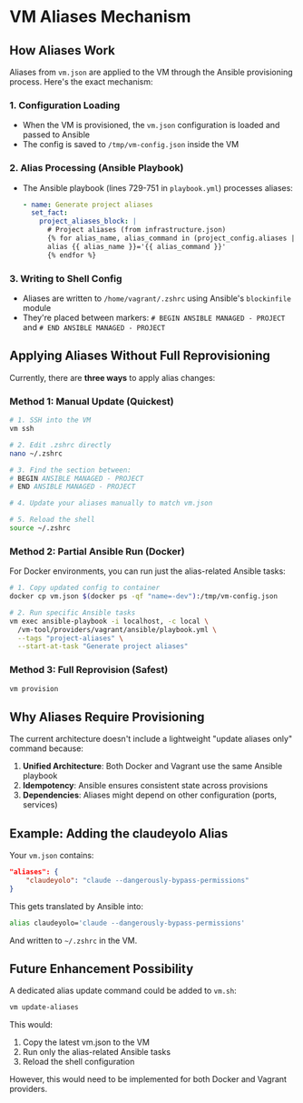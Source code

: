 # VM Aliases Mechanism

## How Aliases Work

Aliases from `vm.json` are applied to the VM through the Ansible provisioning process. Here's the exact mechanism:

### 1. Configuration Loading
- When the VM is provisioned, the `vm.json` configuration is loaded and passed to Ansible
- The config is saved to `/tmp/vm-config.json` inside the VM

### 2. Alias Processing (Ansible Playbook)
- The Ansible playbook (lines 729-751 in `playbook.yml`) processes aliases:
  ```yaml
  - name: Generate project aliases
    set_fact:
      project_aliases_block: |
        # Project aliases (from infrastructure.json)
        {% for alias_name, alias_command in (project_config.aliases | default({})).items() %}
        alias {{ alias_name }}='{{ alias_command }}'
        {% endfor %}
  ```

### 3. Writing to Shell Config
- Aliases are written to `/home/vagrant/.zshrc` using Ansible's `blockinfile` module
- They're placed between markers: `# BEGIN ANSIBLE MANAGED - PROJECT` and `# END ANSIBLE MANAGED - PROJECT`

## Applying Aliases Without Full Reprovisioning

Currently, there are **three ways** to apply alias changes:

### Method 1: Manual Update (Quickest)
```bash
# 1. SSH into the VM
vm ssh

# 2. Edit .zshrc directly
nano ~/.zshrc

# 3. Find the section between:
# BEGIN ANSIBLE MANAGED - PROJECT
# END ANSIBLE MANAGED - PROJECT

# 4. Update your aliases manually to match vm.json

# 5. Reload the shell
source ~/.zshrc
```

### Method 2: Partial Ansible Run (Docker)
For Docker environments, you can run just the alias-related Ansible tasks:

```bash
# 1. Copy updated config to container
docker cp vm.json $(docker ps -qf "name=-dev"):/tmp/vm-config.json

# 2. Run specific Ansible tasks
vm exec ansible-playbook -i localhost, -c local \
  /vm-tool/providers/vagrant/ansible/playbook.yml \
  --tags "project-aliases" \
  --start-at-task "Generate project aliases"
```

### Method 3: Full Reprovision (Safest)
```bash
vm provision
```

## Why Aliases Require Provisioning

The current architecture doesn't include a lightweight "update aliases only" command because:

1. **Unified Architecture**: Both Docker and Vagrant use the same Ansible playbook
2. **Idempotency**: Ansible ensures consistent state across provisions
3. **Dependencies**: Aliases might depend on other configuration (ports, services)

## Example: Adding the claudeyolo Alias

Your `vm.json` contains:
```json
"aliases": {
    "claudeyolo": "claude --dangerously-bypass-permissions"
}
```

This gets translated by Ansible into:
```bash
alias claudeyolo='claude --dangerously-bypass-permissions'
```

And written to `~/.zshrc` in the VM.

## Future Enhancement Possibility

A dedicated alias update command could be added to `vm.sh`:
```bash
vm update-aliases
```

This would:
1. Copy the latest vm.json to the VM
2. Run only the alias-related Ansible tasks
3. Reload the shell configuration

However, this would need to be implemented for both Docker and Vagrant providers.